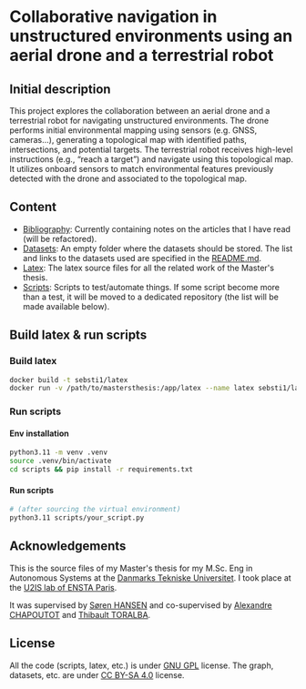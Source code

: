 Collaborative navigation in unstructured environments using an aerial drone and a terrestrial robot
===

## Initial description

This project explores the collaboration between an aerial drone and a terrestrial robot for navigating unstructured
environments. The drone performs initial environmental mapping using sensors (e.g. GNSS, cameras...), generating a
topological map with identified paths, intersections, and potential targets. The terrestrial robot receives high-level
instructions (e.g., “reach a target”) and navigate using this topological map. It utilizes onboard sensors to match
environmental features previously detected with the drone and associated to the topological map.

## Content

- [Bibliography](bibliography): Currently containing notes on the articles that I have read (will be refactored).
- [Datasets](datasets): An empty folder where the datasets should be stored. The list and links to the datasets used are
  specified in the [README.md](datasets/README.md).
- [Latex](latex): The latex source files for all the related work of the Master's thesis.
- [Scripts](scripts): Scripts to test/automate things. If some script become more than a test, it will be moved to a
  dedicated repository (the list will be made available below).

## Build latex & run scripts

### Build latex

```sh
docker build -t sebsti1/latex
docker run -v /path/to/mastersthesis:/app/latex --name latex sebsti1/latex make
```

### Run scripts

#### Env installation

```sh
python3.11 -m venv .venv
source .venv/bin/activate
cd scripts && pip install -r requirements.txt
```

#### Run scripts

```sh
# (after sourcing the virtual environment)
python3.11 scripts/your_script.py
```

## Acknowledgements

This is the source files of my Master's thesis for my M.Sc. Eng in Autonomous Systems
at the [Danmarks Tekniske Universitet](https://www.dtu.dk/english/). I took place at
the [U2IS lab of ENSTA Paris](http://u2is.ensta-paris.fr/?lang=fr).

It was supervised by [Søren HANSEN](https://orbit.dtu.dk/en/persons/s%C3%B8ren-hansen) and co-supervised
by [Alexandre CHAPOUTOT](https://perso.ensta-paris.fr/~chapoutot/)
and [Thibault TORALBA](http://u2is.ensta-paris.fr/members/toralba/index.php?lang=fr).

## License

All the code (scripts, latex, etc.) is under [GNU GPL](LICENSE) license.
The graph, datasets, etc. are under [CC BY-SA 4.0](https://creativecommons.org/licenses/by-sa/4.0/) license.
